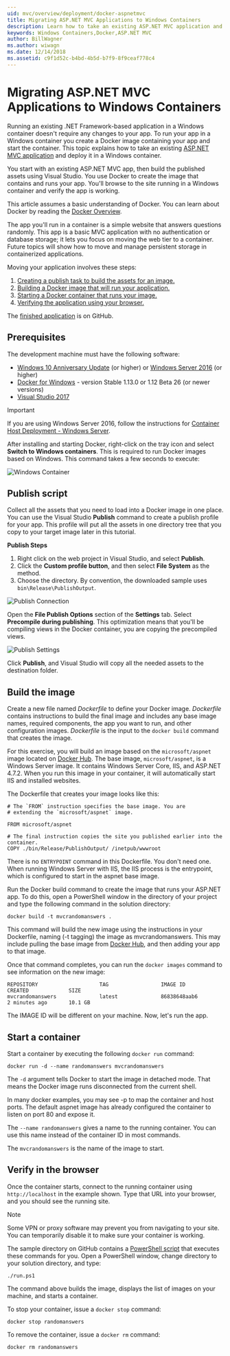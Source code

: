```yaml
---
uid: mvc/overview/deployment/docker-aspnetmvc
title: Migrating ASP.NET MVC Applications to Windows Containers
description: Learn how to take an existing ASP.NET MVC application and run it in a Windows Docker Container
keywords: Windows Containers,Docker,ASP.NET MVC
author: BillWagner
ms.author: wiwagn
ms.date: 12/14/2018
ms.assetid: c9f1d52c-b4bd-4b5d-b7f9-8f9ceaf778c4
---
```

# Migrating ASP.NET MVC Applications to Windows Containers

Running an existing .NET Framework-based application in a Windows container doesn't require any changes to your app. To run your app in a Windows container you create a Docker image containing your app and start the container. This topic explains how to take an existing [ASP.NET MVC application](http://www.asp.net/mvc) and deploy it in a Windows container.

You start with an existing ASP.NET MVC app, then build the published assets using Visual Studio. You use Docker to create the image that contains and runs your app. You'll browse to the site running in a Windows container and verify the app is working.

This article assumes a basic understanding of Docker. You can learn about Docker by reading the [Docker Overview](https://docs.docker.com/engine/understanding-docker/).

The app you'll run in a container is a simple website that answers questions randomly. This app is a basic MVC application with no authentication or database storage; it lets you focus on moving the web tier to a container. Future topics will show how to move and manage persistent storage in containerized applications.

Moving your application involves these steps:

1. [Creating a publish task to build the assets for an image.](#publish-script)
1. [Building a Docker image that will run your application.](#build-the-image)
1. [Starting a Docker container that runs your image.](#start-a-container)
1. [Verifying the application using your browser.](#verify-in-the-browser)

The [finished application](https://github.com/dotnet/AspNetDocs/tree/master/aspnet/mvc/overview/deployment/docker-aspnetmvc/samples/MVCRandomAnswerGenerator) is on GitHub.

## Prerequisites

The development machine must have the following software:

- [Windows 10 Anniversary Update](https://www.microsoft.com/software-download/windows10/) (or higher) or [Windows Server 2016](https://www.microsoft.com/cloud-platform/windows-server) (or higher)
- [Docker for Windows](https://docs.docker.com/docker-for-windows/) - version Stable 1.13.0 or 1.12 Beta 26 (or newer versions)
- [Visual Studio 2017](https://visualstudio.microsoft.com/downloads/?utm_medium=microsoft&utm_source=docs.microsoft.com&utm_campaign=button+cta&utm_content=download+vs2017)

> [!IMPORTANT]
> If you are using Windows Server 2016, follow the instructions for [Container Host Deployment - Windows Server](https://msdn.microsoft.com/virtualization/windowscontainers/deployment/deployment).

After installing and starting Docker, right-click on the tray icon and select **Switch to Windows containers**. This is required to run
Docker images based on Windows. This command takes a few seconds to execute:

![Windows Container][windows-container]

## Publish script

Collect all the assets that you need to load into a Docker image in one place. You can use the Visual Studio **Publish** command to create a publish profile for your app. This profile will put all the assets in one directory tree that you copy to your target image later in this tutorial.

**Publish Steps**

1. Right click on the web project in Visual Studio, and select **Publish**.
1. Click the **Custom profile button**, and then select **File System** as the method.
1. Choose the directory. By convention, the downloaded sample uses `bin\Release\PublishOutput`.

![Publish Connection][publish-connection]

Open the **File Publish Options** section of the **Settings** tab. Select
**Precompile during publishing**. This optimization means that you'll be
compiling views in the Docker container, you are copying the precompiled
views.

![Publish Settings][publish-settings]

Click **Publish**, and Visual Studio will copy all the needed assets to the destination folder.

## Build the image

Create a new file named *Dockerfile* to define your Docker image. *Dockerfile* contains instructions to build the final image and includes any base image names, required components, the app you want to run, and other configuration images. *Dockerfile* is the input to the `docker build` command that creates the image.

For this exercise, you will build an image based on the `microsoft/aspnet`
image located on [Docker Hub](https://hub.docker.com/r/microsoft/aspnet/).
The base image, `microsoft/aspnet`, is a Windows Server image. It contains
Windows Server Core, IIS, and ASP.NET 4.7.2. When you run this image in your container, it will automatically start IIS and installed websites.

The Dockerfile that creates your image looks like this:

```console
# The `FROM` instruction specifies the base image. You are
# extending the `microsoft/aspnet` image.

FROM microsoft/aspnet

# The final instruction copies the site you published earlier into the container.
COPY ./bin/Release/PublishOutput/ /inetpub/wwwroot
```

There is no `ENTRYPOINT` command in this Dockerfile. You don't need one. When running Windows Server with IIS, the IIS process is the entrypoint, which is configured to start in the aspnet base image.

Run the Docker build command to create the image that
runs your ASP.NET app. To do this, open a PowerShell
window in the directory of your project and type the following command in the solution directory:

```console
docker build -t mvcrandomanswers .
```

This command will build the new image using the instructions in your
Dockerfile, naming (-t tagging) the image as mvcrandomanswers. This may include pulling the base image from [Docker Hub](http://hub.docker.com),
and then adding your app to that image.

Once that command completes, you can run the `docker images` command
to see information on the new image:

```console
REPOSITORY                    TAG                 IMAGE ID            CREATED             SIZE
mvcrandomanswers              latest              86838648aab6        2 minutes ago       10.1 GB
```

The IMAGE ID will be different on your machine. Now, let's run the app.

## Start a container

Start a container by executing the following `docker run` command:

```console
docker run -d --name randomanswers mvcrandomanswers
```

The `-d` argument tells Docker to start the image in detached mode. That
means the Docker image runs disconnected from the current shell.

In many docker examples, you may see -p to map the container and host ports. The default aspnet image has already configured the container to listen on port 80 and expose it.

The `--name randomanswers` gives a name to the running container. You can use
this name instead of the container ID in most commands.

The `mvcrandomanswers` is the name of the image to start.

## Verify in the browser

Once the container starts, connect to the running container using `http://localhost` in the example shown. Type that URL into your browser, and you should see the running site.

> [!NOTE]
> Some VPN or proxy software may prevent you from navigating to your site.
> You can temporarily disable it to make sure your container is working.

The sample directory on GitHub contains a [PowerShell script](https://github.com/dotnet/samples/blob/master/framework/docker/MVCRandomAnswerGenerator/run.ps1) that executes these commands for you. Open a PowerShell window, change directory to your solution directory, and type:

```console
./run.ps1
```

The command above builds the image, displays the list of images on your machine, and starts a container.

To stop your container, issue a `docker stop` command:

```console
docker stop randomanswers
```

To remove the container, issue a `docker rm` command:

```console
docker rm randomanswers
```

[windows-container]: media/aspnetmvc/SwitchContainer.png "Switch to Windows Container"
[publish-connection]: media/aspnetmvc/PublishConnection.png "Publish to File System"
[publish-settings]: media/aspnetmvc/PublishSettings.png "Publish Settings"
